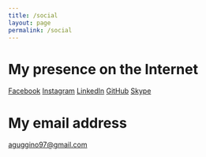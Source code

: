 ```yaml
---
title: /social
layout: page
permalink: /social
---
```


# My presence on the Internet

<i class="fab fa-facebook"></i><a href="https://facebook.com/alexguggino" target="_blank">Facebook</a>
<a href="https://instagram.com/alessandroguggino" target="_blank">Instagram</a>
<a href="https://linkedin.com/in/alessandroguggino" target="_blank">LinkedIn</a>
<a href="https://github.com/AlessandroGuggino" target="_blank">GitHub</a>
<a href="skype:alex.guggino">Skype</a>


# My email address

<a href="mailto:aguggino97@gmail.com">aguggino97@gmail.com</a>
